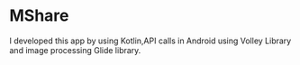 # MShare
I developed this app by using Kotlin,API calls in Android using Volley Library and image processing Glide library.

